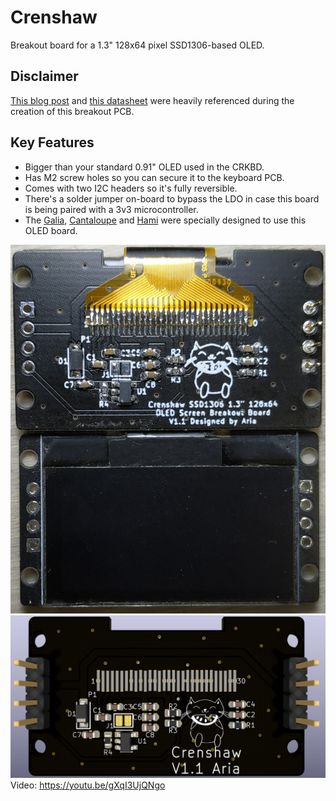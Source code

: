 # Crenshaw
Breakout board for a 1.3" 128x64 pixel SSD1306-based OLED.

## Disclaimer
[This blog post](https://vivonomicon.com/2018/04/20/diy-oled-display-boards-ssd1306-and-ssd1331/) and [this datasheet](https://www.vishay.com/docs/37902/oled128o064dbpp3n00000.pdfwas) were heavily referenced during the creation of this breakout PCB.

## Key Features
* Bigger than your standard 0.91" OLED used in the CRKBD.
* Has M2 screw holes so you can secure it to the keyboard PCB.
* Comes with two I2C headers so it's fully reversible.
* There's a solder jumper on-board to bypass the LDO in case this board is being paired with a 3v3 microcontroller.
* The [Galia](https://github.com/Ariamelon/Galia), [Cantaloupe](https://github.com/Ariamelon/Cantaloupe) and [Hami](https://github.com/Ariamelon/Hami) were specially designed to use this OLED board.

![Crenshaw Photo1](Images/Photo1.jpg)
![Crenshaw Front Render](Images/Render_Front.png)
Video: https://youtu.be/gXqI3UjQNgo
